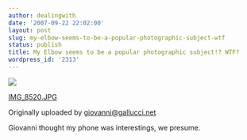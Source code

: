 ```yaml
---
author: dealingwith
date: '2007-09-22 22:02:00'
layout: post
slug: my-elbow-seems-to-be-a-popular-photographic-subject-wtf
status: publish
title: My Elbow seems to be a popular photographic subject!? WTF?
wordpress_id: '2313'
---
```


[![][1]][2]

[IMG_8520.JPG][3]

Originally uploaded by [giovanni@gallucci.net][4]

Giovanni thought my phone was interestings, we presume.

   [1]: http://farm2.static.flickr.com/1221/1424822387_877c6ccd02_m.jpg

   [2]: http://www.flickr.com/photos/theagencyblog/1424822387/ (photo sharing)

   [3]: http://www.flickr.com/photos/theagencyblog/1424822387/

   [4]: http://www.flickr.com/people/theagencyblog/

